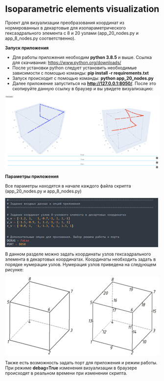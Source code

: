 # Isoparametric elements visualization
Проект для визуализации преобразования координат из нормированных в декартовые для изопараметрического гексаэдрального элемента с 8 и 20 узлами (app_20_nodes.py и app_8_nodes.py соответственно).

**Запуск приложения**

* Для работы приложения необходим **python 3.8.5** и выше. Ссылка для скачивания: https://www.python.org/downloads/
* После установки python следует установить необходимые зависимости с помощью команды: **pip install -r requirements.txt**
* Запуск происходит с помощью команды: **python app_20_nodes.py**
* Далее приложение запуститься на **http://127.0.0.1:8050/**. После это скопируйте данную ссылку в браузер и вы увидете визуализацию:

<img src="/figures/fig1.PNG" width="800" align="center">

**Параметры приложения**

Все параметры находятся в начале каждого файла скрипта (app_20_nodes.py и app_8_nodes.py)

<img src="/figures/fig2.PNG" width="500" align="center">

В данном разделе можно задать координаты узлов гексаэдрального элемента в декартовых координатах. Координаты необходить задать в порядке нумерации узлов. Нумерация узлов приведена на следующем рисунке:

<img src="/figures/fig3.PNG" width="700" align="center">

Также есть возможность задать порт для приложения и режим работы. При режиме **debag=True** изменения визуализации в браузере происходят в реальном времени при изменении скрипта.